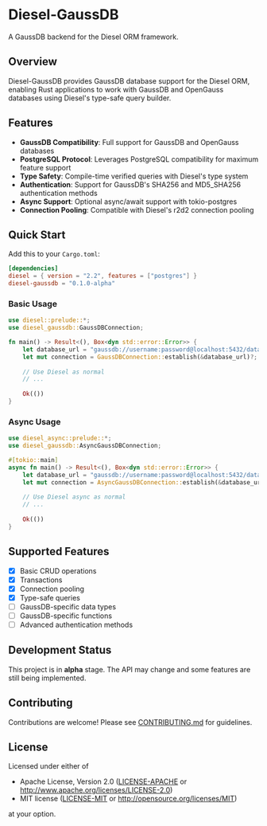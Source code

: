 # Diesel-GaussDB

A GaussDB backend for the Diesel ORM framework.

## Overview

Diesel-GaussDB provides GaussDB database support for the Diesel ORM, enabling Rust applications to work with GaussDB and OpenGauss databases using Diesel's type-safe query builder.

## Features

- **GaussDB Compatibility**: Full support for GaussDB and OpenGauss databases
- **PostgreSQL Protocol**: Leverages PostgreSQL compatibility for maximum feature support
- **Type Safety**: Compile-time verified queries with Diesel's type system
- **Authentication**: Support for GaussDB's SHA256 and MD5_SHA256 authentication methods
- **Async Support**: Optional async/await support with tokio-postgres
- **Connection Pooling**: Compatible with Diesel's r2d2 connection pooling

## Quick Start

Add this to your `Cargo.toml`:

```toml
[dependencies]
diesel = { version = "2.2", features = ["postgres"] }
diesel-gaussdb = "0.1.0-alpha"
```

### Basic Usage

```rust
use diesel::prelude::*;
use diesel_gaussdb::GaussDBConnection;

fn main() -> Result<(), Box<dyn std::error::Error>> {
    let database_url = "gaussdb://username:password@localhost:5432/database_name";
    let mut connection = GaussDBConnection::establish(&database_url)?;
    
    // Use Diesel as normal
    // ...
    
    Ok(())
}
```

### Async Usage

```rust
use diesel_async::prelude::*;
use diesel_gaussdb::AsyncGaussDBConnection;

#[tokio::main]
async fn main() -> Result<(), Box<dyn std::error::Error>> {
    let database_url = "gaussdb://username:password@localhost:5432/database_name";
    let mut connection = AsyncGaussDBConnection::establish(&database_url).await?;
    
    // Use Diesel async as normal
    // ...
    
    Ok(())
}
```

## Supported Features

- [x] Basic CRUD operations
- [x] Transactions
- [x] Connection pooling
- [x] Type-safe queries
- [ ] GaussDB-specific data types
- [ ] GaussDB-specific functions
- [ ] Advanced authentication methods

## Development Status

This project is in **alpha** stage. The API may change and some features are still being implemented.

## Contributing

Contributions are welcome! Please see [CONTRIBUTING.md](CONTRIBUTING.md) for guidelines.

## License

Licensed under either of

- Apache License, Version 2.0 ([LICENSE-APACHE](LICENSE-APACHE) or http://www.apache.org/licenses/LICENSE-2.0)
- MIT license ([LICENSE-MIT](LICENSE-MIT) or http://opensource.org/licenses/MIT)

at your option.

